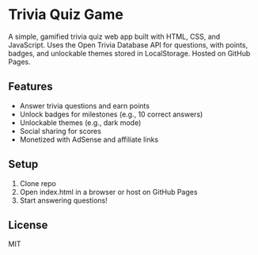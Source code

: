 # Trivia Quiz Game

A simple, gamified trivia quiz web app built with HTML, CSS, and JavaScript. Uses the Open Trivia Database API for questions, with points, badges, and unlockable themes stored in LocalStorage. Hosted on GitHub Pages.

## Features
- Answer trivia questions and earn points
- Unlock badges for milestones (e.g., 10 correct answers)
- Unlockable themes (e.g., dark mode)
- Social sharing for scores
- Monetized with AdSense and affiliate links

## Setup
1. Clone repo
2. Open index.html in a browser or host on GitHub Pages
3. Start answering questions!

## License
MIT
